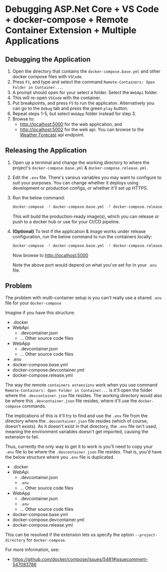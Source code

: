 # Debugging ASP.Net Core + VS Code + docker-compose + Remote Container Extension + Multiple Applications

## Debugging the Application

1. Open the directory that contains the `docker-compose.base.yml` and other docker compose files with `VSCode`.
2. Press `F1`, and type and select the command `Remote-Containers: Open Folder in Container...`.
3. A prompt should open for your select a folder. Select the `WebApi` folder.
4. This will re-open `VSCode` with the container.
5. Put breakpoints, and press `F5` to run the applicaton. Alternatively you can go to the `Debug` tab and press the green `play` button.
6. Repeat steps 1-5, but select `WebApp` folder instead for step 3.
7. Browse to:
   * [http://localhost:5000](http://localhost:5000) for the web application, and
   * [http://localhost:5002](http://localhost:5002) for the web api. You can browse to the [Weather Forecast](http://localhost:5002/WeatherForecast) api endpoint.

## Releasing the Application

1. Open up a terminal and change the working directory to where the project's `docker-compose.base.yml` & `docker-compose.release.yml`.
2. Edit the `.env` file. There's various variables you may want to configure to suit your purposes. You can change whether it deploys using development or production configs, or whether it'll set up HTTPS.
3. Run the below command:
   ```bash
   docker-compose -f docker-compose.base.yml -f docker-compose.release.yml build
   ```
   This will build the production-ready image(s), which you can release or push to a docker hub or use for your CI/CD pipeline.
4. **(Optional)** To test if the application & image works under release configuration, run the below command to run the containers locally:
   ```bash
   docker-compose -f docker-compose.base.yml -f docker-compose.release.yml up -d
   ```
   Now browse to [http://localhost:5000](http://localhost:5000)

   Note the above port would depend on what you've set for in your `.env` file.

## Problem

The problem with multi-container setup is you can't really use a shared `.env` file for your `docker-compose`

Imagine if you have this structure:

* .docker
* WebApi
  * .devcontainer.json
  * ... Other source code files
* WebApp
  * .devcontainer.json
  * ... Other source code files
* .env
* docker-compose.base.yml
* docker-compose.devcontainer.yml
* docker-compose.release.yml

The way the remote `containers extensions` work when you use command `Remote-Containers: Open Folder in Container...` is it'll open the folder where the `.devcontainer.json` file resides. The working directory would also be where this `.devcontainer.json` file resides, where it'll use the `docker-compose` commands.

The implications of this is it'll try to find and use the `.env` file from the directory where the `.devcontainer.json` file resides (which of course, doesn't exists). As it doesn't exist in that directory, the `.env` file isn't used, meaning the environment variables doesn't get imported, causing the extension to fail. 

Thus, currently the only way to get it to work is you'll need to copy your `.env` file to be where the `.devcontainer.json` file resides. That is, you'd have the below structure where you `.env` file is duplicated.

* .docker
* WebApi
  * .devcontainer.json
  * `.env`
  * ... Other source code files
* WebApp
  * .devcontainer.json
  * `.env`
  * ... Other source code files
* docker-compose.base.yml
* docker-compose.devcontainer.yml
* docker-compose.release.yml

This can be resolved if the extension lets us specify the option `--project-directory` for `docker-compose`.

For more information, see:
* https://github.com/docker/compose/issues/5481#issuecomment-547083786
